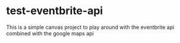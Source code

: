 # test-eventbrite-api

This is a simple canvas project to play around with the eventbrite api combined with the google maps api
